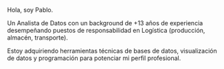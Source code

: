 Hola, soy Pablo.

Un Analista de Datos con un background de +13 años de experiencia desempeñando puestos de responsabilidad en Logística (producción, almacén, transporte).

Estoy adquiriendo herramientas técnicas de bases de datos, visualización de datos y programación para potenciar mi perfil profesional.
<!---
PabloMorniroli/PabloMorniroli is a ✨ special ✨ repository because its `README.md` (this file) appears on your GitHub profile.
You can click the Preview link to take a look at your changes.
--->
